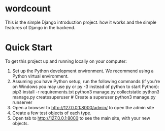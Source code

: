 # wordcount
This is the simple Django introduction project. how it works and the simple features of Django in the backend.

# Quick Start
To get this project up and running locally on your computer:

1. Set up the Python development environment. We recommend using a Python virtual environment.
2. Assuming you have Python setup, run the following commands (if you're on Windows you may use py or py -3 instead of python to start Python):
    pip3 install -r requirements.txt
    python3 manage.py collectstatic
    python3 manage.py createsuperuser # Create a superuser
    python3 manage.py runserver
3. Open a browser to http://127.0.0.1:8000/admin/ to open the admin site
4. Create a few test objects of each type.
5. Open tab to http://127.0.0.1:8000 to see the main site, with your new objects.
